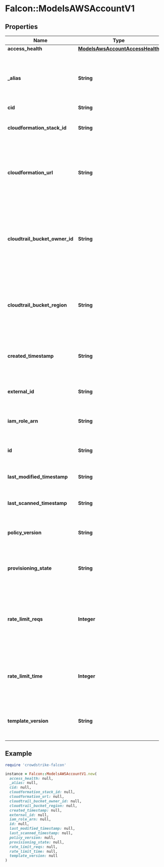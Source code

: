 # Falcon::ModelsAWSAccountV1

## Properties

| Name | Type | Description | Notes |
| ---- | ---- | ----------- | ----- |
| **access_health** | [**ModelsAwsAccountAccessHealth**](ModelsAwsAccountAccessHealth.md) |  | [optional] |
| **_alias** | **String** | Alias/Name associated with the account. This is only updated once the account is in a registered state. | [optional] |
| **cid** | **String** |  | [optional] |
| **cloudformation_stack_id** | **String** | Unique identifier for the cloudformation stack id used for provisioning. | [optional] |
| **cloudformation_url** | **String** | URL of the CloudFormation template to execute. This is returned when mode is to set &#39;cloudformation&#39; when provisioning. | [optional] |
| **cloudtrail_bucket_owner_id** | **String** | The 12 digit AWS account which is hosting the S3 bucket containing cloudtrail logs for this account. If this field is set, it takes precedence of the settings level field. | [optional] |
| **cloudtrail_bucket_region** | **String** | Region where the S3 bucket containing cloudtrail logs resides. This is only set if using cloudformation to provision and create the trail. | [optional] |
| **created_timestamp** | **String** | Timestamp of when the account was first provisioned within CrowdStrike&#39;s system.&#39; | [optional] |
| **external_id** | **String** | ID assigned for use with cross account IAM role access. | [optional] |
| **iam_role_arn** | **String** | The full arn of the IAM role created in this account to control access. | [optional] |
| **id** | **String** | 12 digit AWS provided unique identifier for the account. | [optional] |
| **last_modified_timestamp** | **String** | Timestamp of when the account was last modified. | [optional] |
| **last_scanned_timestamp** | **String** | Timestamp of when the account was scanned. | [optional] |
| **policy_version** | **String** | Current version of permissions associated with IAM role and granted access. | [optional] |
| **provisioning_state** | **String** | Provisioning state of the account. Values can be; initiated, registered, unregistered. | [optional] |
| **rate_limit_reqs** | **Integer** | Rate limiting setting to control the maximum number of requests that can be made within the rate_limit_time duration. | [optional] |
| **rate_limit_time** | **Integer** | Rate limiting setting to control the number of seconds for which rate_limit_reqs applies. | [optional] |
| **template_version** | **String** | Current version of cloudformation template used to manage access. | [optional] |

## Example

```ruby
require 'crowdstrike-falcon'

instance = Falcon::ModelsAWSAccountV1.new(
  access_health: null,
  _alias: null,
  cid: null,
  cloudformation_stack_id: null,
  cloudformation_url: null,
  cloudtrail_bucket_owner_id: null,
  cloudtrail_bucket_region: null,
  created_timestamp: null,
  external_id: null,
  iam_role_arn: null,
  id: null,
  last_modified_timestamp: null,
  last_scanned_timestamp: null,
  policy_version: null,
  provisioning_state: null,
  rate_limit_reqs: null,
  rate_limit_time: null,
  template_version: null
)
```

